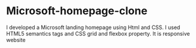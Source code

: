 # Microsoft-homepage-clone
I developed a Microsoft landing homepage using Html and CSS.
I used HTML5 semantics tags and CSS grid and flexbox property.
It is responsive website
